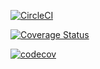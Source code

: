 [![CircleCI](https://circleci.com/gh/urnm1/p1/tree/master.svg?style=svg)](https://circleci.com/gh/urnm1/p1/tree/master)

[![Coverage Status](https://coveralls.io/repos/github/urnm1/p1/badge.svg?branch=master)](https://coveralls.io/github/urnm1/p1?branch=master)

[![codecov](https://codecov.io/gh/urnm1/p1/branch/master/graph/badge.svg)](https://codecov.io/gh/urnm1/p1)
